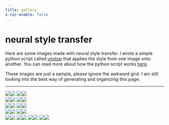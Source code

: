 ```yaml
---
title: gallery
x-toc-enable: false
...
```


neural style transfer
=========================================

Here are some images made with neural style transfer. I wrote a simple python
script called [unstop](https://github.com/duncanldaho/unstop) that applies the
style from one image onto another. You can read more about how the python script
works [here](/nst.html).

These images are just a sample, please ignore the awkward grid. I am still
looking into the best way of generating and organizing this page.

----

<div class="nst-gallery">
<img tabindex=1 src="assets/nst_t/0.thumb" /><span class="f"><img src="assets/nst/0.jpg" /></span>
<img tabindex=1 src="assets/nst_t/1.thumb" /><span class="f"><img src="assets/nst/1.jpg" /></span>
<br/>
<img tabindex=1 src="assets/nst_t/2.thumb" /><span class="f"><img src="assets/nst/2.png" /></span>
<img tabindex=1 src="assets/nst_t/3.thumb" /><span class="f"><img src="assets/nst/3.jpg" /></span>
<br/>
<img tabindex=1 src="assets/nst_t/4.thumb" /><span class="f"><img src="assets/nst/4.jpg" /></span>
<img tabindex=1 src="assets/nst_t/5.thumb" /><span class="f"><img src="assets/nst/5.jpg" /></span>
<br/>
<img tabindex=1 src="assets/nst_t/6.thumb" /><span class="f"><img src="assets/nst/6.jpg" /></span>
<img tabindex=1 src="assets/nst_t/7.thumb" /><span class="f"><img src="assets/nst/7.jpg" /></span>
<br/>
<img tabindex=1 src="assets/nst_t/8.thumb" /><span class="f"><img src="assets/nst/8.jpg" /></span>
<img tabindex=1 src="assets/nst_t/9.thumb" /><span class="f"><img src="assets/nst/9.jpg" /></span>
<img tabindex=1 src="assets/nst_t/10.thumb" /><span class="f"><img src="assets/nst/10.jpg" /></span>
<img tabindex=1 src="assets/nst_t/11.thumb" /><span class="f"><img src="assets/nst/11.jpg" /></span>
</div>
